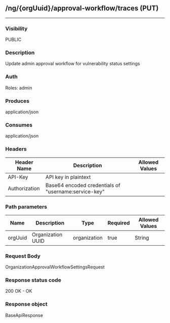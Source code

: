 ## /ng/{orgUuid}/approval-workflow/traces (PUT)
---
### Visibility
PUBLIC
### Description
Update admin approval workflow for vulnerability status settings
### Auth
Roles: admin
### Produces
application/json
### Consumes
application/json
### Headers
| Header Name | Description | Allowed Values |
| ----------- | ----------- | ----------- |
| API-Key | API key in plaintext |  |
| Authorization | Base64 encoded credentials of &quot;username:service-key&quot; |  |
### Path parameters
| Name | Description | Type | Required | Allowed Values |
| ----------- | ----------- | ----------- | ----------- | ----------- |
| orgUuid | Organization UUID | organization | true | String |
### Request Body
OrganizationApprovalWorkflowSettingsRequest
### Response status code
200 OK - OK
### Response object
BaseApiResponse
